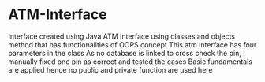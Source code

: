 # ATM-Interface
Interface created using Java
ATM Interface using classes and objects method that has functionalities of OOPS concept
This atm interface has four parameters in the class
As no database is linked to cross check the pin, I manually fixed one pin as correct and tested the cases
Basic fundamentals are applied hence no public and private function are used here 
